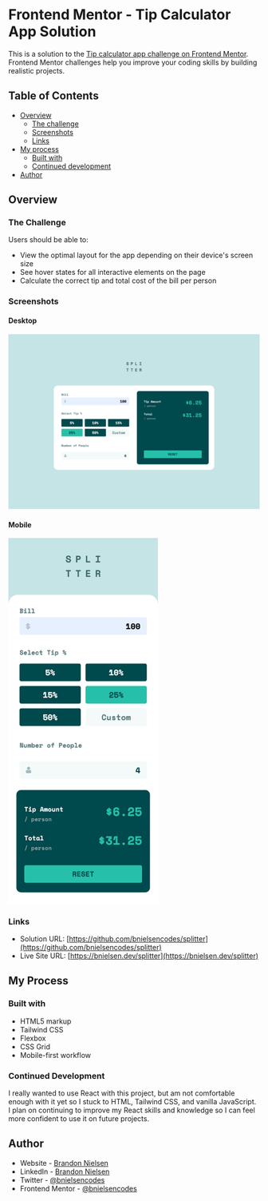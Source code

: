 # Frontend Mentor - Tip Calculator App Solution

This is a solution to the [Tip calculator app challenge on Frontend Mentor](https://www.frontendmentor.io/challenges/tip-calculator-app-ugJNGbJUX). Frontend Mentor challenges help you improve your coding skills by building realistic projects.

## Table of Contents

- [Overview](#overview)
  - [The challenge](#the-challenge)
  - [Screenshots](#screenshots)
  - [Links](#links)
- [My process](#my-process)
  - [Built with](#built-with)
  - [Continued development](#continued-development)
- [Author](#author)

## Overview

### The Challenge

Users should be able to:

- View the optimal layout for the app depending on their device's screen size
- See hover states for all interactive elements on the page
- Calculate the correct tip and total cost of the bill per person

### Screenshots

#### Desktop

![screenshot of Splitter tip calculator desktop website](assets/images/screenshots/splitter.png)

#### Mobile

<img src="assets/images/screenshots/Splitter_Mobile.png" alt="screenshot of Splitter tip calculator mobile website" width="300">

### Links

- Solution URL: [https://github.com/bnielsencodes/splitter](https://github.com/bnielsencodes/splitter)
- Live Site URL: [https://bnielsen.dev/splitter](https://bnielsen.dev/splitter)

## My Process

### Built with

- HTML5 markup
- Tailwind CSS
- Flexbox
- CSS Grid
- Mobile-first workflow

### Continued Development

I really wanted to use React with this project, but am not comfortable enough with it yet so I stuck to HTML, Tailwind CSS, and vanilla JavaScript. I plan on continuing to improve my React skills and knowledge so I can feel more confident to use it on future projects.

## Author

- Website - [Brandon Nielsen](https://www.bnielsen.dev)
- LinkedIn - [Brandon Nielsen](https://www.linkedin.com/in/bnielsencodes)
- Twitter - [@bnielsencodes](https://twitter.com/bnielsencodes)
- Frontend Mentor - [@bnielsencodes](https://www.frontendmentor.io/profile/bnielsencodes)
